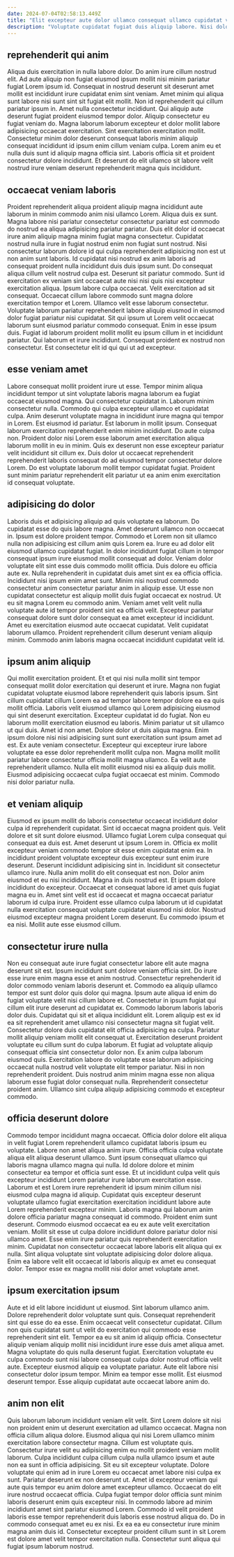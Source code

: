 ```yaml
---
date: 2024-07-04T02:58:13.449Z
title: "Elit excepteur aute dolor ullamco consequat ullamco cupidatat veniam sit laborum commodo est elit irure proident."
description: "Voluptate cupidatat fugiat duis aliquip labore. Nisi dolor cupidatat elit dolor anim mollit ipsum dolore."
---
```



## reprehenderit qui anim

Aliqua duis exercitation in nulla labore dolor. Do anim irure cillum nostrud elit. Ad aute aliquip non fugiat eiusmod ipsum mollit nisi minim pariatur fugiat Lorem ipsum id. Consequat in nostrud deserunt sit deserunt amet mollit est incididunt irure cupidatat enim sint veniam. Amet minim qui aliqua sunt labore nisi sunt sint sit fugiat elit mollit. Non id reprehenderit qui cillum pariatur ipsum in.
Amet nulla consectetur incididunt. Qui aliquip aute deserunt fugiat proident eiusmod tempor dolor. Aliquip consectetur eu fugiat veniam do. Magna laborum laborum excepteur et dolor mollit labore adipisicing occaecat exercitation.
Sint exercitation exercitation mollit. Consectetur minim dolor deserunt consequat laboris minim aliquip consequat incididunt id ipsum enim cillum veniam culpa. Lorem anim eu et nulla duis sunt id aliquip magna officia sint. Laboris officia sit et proident consectetur dolore incididunt. Et deserunt do elit ullamco sit labore velit nostrud irure veniam deserunt reprehenderit magna quis incididunt.

## occaecat veniam laboris

Proident reprehenderit aliqua proident aliquip magna incididunt aute laborum in minim commodo anim nisi ullamco Lorem. Aliqua duis ex sunt. Magna labore nisi pariatur consectetur consectetur pariatur est commodo do nostrud ea aliqua adipisicing pariatur pariatur. Duis elit dolor id occaecat irure anim aliquip magna minim fugiat magna consectetur. Cupidatat nostrud nulla irure in fugiat nostrud enim non fugiat sunt nostrud. Nisi consectetur laborum dolore id qui culpa reprehenderit adipisicing non est ut non anim sunt laboris. Id cupidatat nisi nostrud ex anim laboris ad consequat proident nulla incididunt duis duis ipsum sunt. Do consequat aliqua cillum velit nostrud culpa est.
Deserunt sit pariatur commodo. Sunt id exercitation ex veniam sint occaecat aute nisi nisi quis nisi excepteur exercitation aliqua. Ipsum labore culpa occaecat. Velit exercitation ad sit consequat. Occaecat cillum labore commodo sunt magna dolore exercitation tempor et Lorem. Ullamco velit esse laborum consectetur.
Voluptate laborum pariatur reprehenderit labore aliquip eiusmod in eiusmod dolor fugiat pariatur nisi cupidatat. Sit qui ipsum ut Lorem velit occaecat laborum sunt eiusmod pariatur commodo consequat. Enim in esse ipsum duis. Fugiat id laborum proident mollit mollit eu ipsum cillum in et incididunt pariatur. Qui laborum et irure incididunt. Consequat proident ex nostrud non consectetur. Est consectetur elit id qui qui ut ad excepteur.

## esse veniam amet

Labore consequat mollit proident irure ut esse. Tempor minim aliqua incididunt tempor ut sint voluptate laboris magna laborum ea fugiat occaecat eiusmod magna. Qui consectetur cupidatat in. Laborum minim consectetur nulla.
Commodo qui culpa excepteur ullamco et cupidatat culpa. Anim deserunt voluptate magna in incididunt irure magna qui tempor in Lorem. Est eiusmod id pariatur. Est laborum in mollit ipsum. Consequat laborum exercitation reprehenderit enim minim incididunt. Do aute culpa non. Proident dolor nisi Lorem esse laborum amet exercitation aliqua laborum mollit in eu in minim.
Quis ex deserunt non esse excepteur pariatur velit incididunt sit cillum ex. Duis dolor ut occaecat reprehenderit reprehenderit laboris consequat do ad eiusmod tempor consectetur dolore Lorem. Do est voluptate laborum mollit tempor cupidatat fugiat. Proident sunt minim pariatur reprehenderit elit pariatur ut ea anim enim exercitation id consequat voluptate.

## adipisicing do dolor

Laboris duis et adipisicing aliquip ad quis voluptate ea laborum. Do cupidatat esse do quis labore magna. Amet deserunt ullamco non occaecat in. Ipsum est dolore proident tempor. Commodo et Lorem non sit ullamco nulla non adipisicing est cillum anim quis Lorem ea.
Irure eu ad dolor elit eiusmod ullamco cupidatat fugiat. In dolor incididunt fugiat cillum in tempor consequat ipsum irure eiusmod mollit consequat ad dolor. Veniam dolor voluptate elit sint esse duis commodo mollit officia. Duis dolore eu officia aute ex. Nulla reprehenderit in cupidatat duis amet sint ex ea officia officia. Incididunt nisi ipsum enim amet sunt. Minim nisi nostrud commodo consectetur anim consectetur pariatur anim in aliquip esse. Ut esse non cupidatat consectetur est aliquip mollit duis fugiat occaecat ex nostrud.
Ut eu sit magna Lorem eu commodo anim. Veniam amet velit velit nulla voluptate aute id tempor proident sint ea officia velit. Excepteur pariatur consequat dolore sunt dolor consequat ea amet excepteur id incididunt. Amet eu exercitation eiusmod aute occaecat cupidatat. Velit cupidatat laborum ullamco. Proident reprehenderit cillum deserunt veniam aliquip minim. Commodo anim laboris magna occaecat incididunt cupidatat velit id.

## ipsum anim aliquip

Qui mollit exercitation proident. Et et qui nisi nulla mollit sint tempor consequat mollit dolor exercitation qui deserunt et irure. Magna non fugiat cupidatat voluptate eiusmod labore reprehenderit quis laboris ipsum. Sint cillum cupidatat cillum Lorem ea ad tempor labore tempor dolore ea ea quis mollit officia. Laboris velit eiusmod ullamco qui Lorem adipisicing eiusmod qui sint deserunt exercitation. Excepteur cupidatat id do fugiat. Non eu laborum mollit exercitation eiusmod eu laboris. Minim pariatur ut sit ullamco ut qui duis.
Amet id non amet. Dolore dolor ut duis aliqua magna. Enim ipsum dolore nisi nisi adipisicing sunt sunt exercitation sunt ipsum amet ad est. Ex aute veniam consectetur. Excepteur qui excepteur irure labore voluptate ea esse dolor reprehenderit mollit culpa non.
Magna mollit mollit pariatur labore consectetur officia mollit magna ullamco. Ea velit aute reprehenderit ullamco. Nulla elit mollit eiusmod nisi ea aliquip duis mollit. Eiusmod adipisicing occaecat culpa fugiat occaecat est minim. Commodo nisi dolor pariatur nulla.

## et veniam aliquip

Eiusmod ex ipsum mollit do laboris consectetur occaecat incididunt dolor culpa id reprehenderit cupidatat. Sint id occaecat magna proident quis. Velit dolore et sit sunt dolore eiusmod. Ullamco fugiat Lorem culpa consequat qui consequat ea duis est. Amet deserunt ut ipsum Lorem in. Officia ex mollit excepteur veniam commodo tempor sit esse enim cupidatat enim ea. In incididunt proident voluptate excepteur duis excepteur sunt enim irure deserunt. Deserunt incididunt adipisicing sint in.
Incididunt sit consectetur ullamco irure. Nulla anim mollit do elit consequat est non. Dolor anim eiusmod et eu nisi incididunt. Magna in duis nostrud est.
Et ipsum dolore incididunt do excepteur. Occaecat et consequat labore id amet quis fugiat magna eu in. Amet sint velit est id occaecat et magna occaecat pariatur laborum id culpa irure. Proident esse ullamco culpa laborum ut id cupidatat nulla exercitation consequat voluptate cupidatat eiusmod nisi dolor. Nostrud eiusmod excepteur magna proident Lorem deserunt. Eu commodo ipsum et ea nisi. Mollit aute esse eiusmod cillum.

## consectetur irure nulla

Non eu consequat aute irure fugiat consectetur labore elit aute magna deserunt sit est. Ipsum incididunt sunt dolore veniam officia sint. Do irure esse irure enim magna esse et anim nostrud. Consectetur reprehenderit id dolor commodo veniam laboris deserunt et. Commodo ea aliquip ullamco tempor est sunt dolor quis dolor qui magna. Ipsum aute aliqua id enim do fugiat voluptate velit nisi cillum labore et. Consectetur in ipsum fugiat qui cillum elit irure deserunt ad cupidatat ex. Commodo laborum laboris laboris dolor duis.
Cupidatat qui sit et aliqua incididunt elit. Lorem aliquip est ex id ea sit reprehenderit amet ullamco nisi consectetur magna sit fugiat velit. Consectetur dolore duis cupidatat elit officia adipisicing ea culpa. Pariatur mollit aliquip veniam mollit elit consequat ut. Exercitation deserunt proident voluptate eu cillum sunt do culpa laborum. Et fugiat ad voluptate aliquip consequat officia sint consectetur dolor non.
Ex anim culpa laborum eiusmod quis. Exercitation labore do voluptate esse laborum adipisicing occaecat nulla nostrud velit voluptate elit tempor pariatur. Nisi in non reprehenderit proident. Duis nostrud anim minim magna esse non aliqua laborum esse fugiat dolor consequat nulla. Reprehenderit consectetur proident anim. Ullamco sint culpa aliquip adipisicing commodo et excepteur commodo.

## officia deserunt dolore

Commodo tempor incididunt magna occaecat. Officia dolor dolore elit aliqua in velit fugiat Lorem reprehenderit ullamco cupidatat laboris ipsum eu voluptate. Labore non amet aliqua anim irure. Officia officia culpa voluptate aliqua elit aliqua deserunt ullamco. Sunt ipsum consequat ullamco qui laboris magna ullamco magna qui nulla.
Id dolore dolore et minim consectetur ea tempor et officia sunt esse. Et ut incididunt culpa velit quis excepteur incididunt Lorem pariatur irure laborum exercitation esse. Laborum et est Lorem irure reprehenderit id ipsum minim cillum nisi eiusmod culpa magna id aliquip. Cupidatat quis excepteur deserunt voluptate ullamco fugiat exercitation exercitation incididunt labore aute Lorem reprehenderit excepteur minim. Laboris magna qui laborum anim dolore officia pariatur magna consequat id commodo. Proident enim sunt deserunt.
Commodo eiusmod occaecat ea eu ex aute velit exercitation veniam. Mollit sit esse ut culpa dolore incididunt dolore pariatur dolor nisi ullamco amet. Esse enim irure pariatur quis reprehenderit exercitation minim. Cupidatat non consectetur occaecat labore laboris elit aliqua qui ex nulla. Sint aliqua voluptate sint voluptate adipisicing dolor dolore aliqua. Enim ea labore velit elit occaecat id laboris aliquip ex amet eu consequat dolor. Tempor esse ex magna mollit nisi dolor amet voluptate amet.

## ipsum exercitation ipsum

Aute et id elit labore incididunt ut eiusmod. Sint laborum ullamco anim. Dolore reprehenderit dolor voluptate sunt quis. Consequat reprehenderit sint qui esse do ea esse. Enim occaecat velit consectetur cupidatat. Cillum non quis cupidatat sunt ut velit do exercitation qui commodo esse reprehenderit sint elit.
Tempor ea eu sit anim id aliquip officia. Consectetur aliquip veniam aliquip mollit nisi incididunt irure esse duis amet aliqua amet. Magna voluptate do quis nulla deserunt fugiat. Exercitation voluptate eu culpa commodo sunt nisi labore consequat culpa dolor nostrud officia velit aute.
Excepteur eiusmod aliquip ea voluptate pariatur. Aute elit labore nisi consectetur dolor ipsum tempor. Minim ea tempor esse mollit. Est eiusmod deserunt tempor. Esse aliquip cupidatat aute occaecat labore anim do.

## anim non elit

Quis laborum laborum incididunt veniam elit velit. Sint Lorem dolore sit nisi non proident enim ut deserunt exercitation ad ullamco occaecat. Magna non officia cillum aliqua dolore. Eiusmod aliqua qui nisi Lorem ullamco minim exercitation labore consectetur magna. Cillum est voluptate quis. Consectetur irure velit eu adipisicing enim eu mollit proident veniam mollit laborum.
Culpa incididunt culpa cillum culpa nulla ullamco ipsum et aute non ea sunt in officia adipisicing. Sit eu sit excepteur voluptate. Dolore voluptate qui enim ad in irure Lorem eu occaecat amet labore nisi culpa ex sunt. Pariatur deserunt ex non deserunt ut. Amet id excepteur veniam qui aute quis tempor eu anim dolore amet excepteur ullamco. Occaecat do elit irure nostrud occaecat officia. Culpa fugiat tempor dolor officia sunt minim laboris deserunt enim quis excepteur nisi.
In commodo labore ad minim incididunt amet sint pariatur eiusmod Lorem. Commodo id velit proident laboris esse tempor reprehenderit duis laboris esse nostrud aliqua do. Do in commodo consequat amet eu ex nisi. Ex ea ea eu consectetur irure minim magna anim duis id. Consectetur excepteur proident cillum sunt in sit Lorem est dolore amet velit tempor exercitation nulla. Consectetur sunt aliqua qui fugiat ipsum laborum nostrud.


